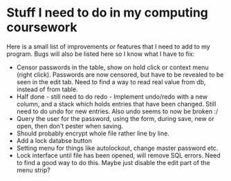 # Stuff I need to do in my computing coursework

Here is a small list of improvements or features that I need to add to my program. Bugs will also be listed here so I know what I have to fix:

* Censor passwords in the table, show on hold click or context menu (right click). Passwords are now censored, but have to be revealed to be seen in the edit tab. Need to find a way to read real value from db, instead of from table.
* Half done - still need to do redo - Implement undo/redo with a new column, and a stack which holds entries that have been changed. Still need to do undo for new entries. Also undo seems to now be broken :/
* Query the user for the password, using the form, during save, new or open, then don't pester when saving.
* Should probably encrypt whole file rather line by line.
* Add a lock databse button
* Setting menu for things like autolockout, change master password etc.
* Lock interface until file has been opened, will remove SQL errors. Need to find a good way to do this. Maybe just disable the edit part of the menu strip?